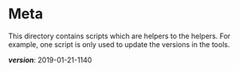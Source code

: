 # Meta

This directory contains scripts which are helpers to the helpers.
For example, one script is only used to update the versions in the tools.

___version___: 2019-01-21-1140
